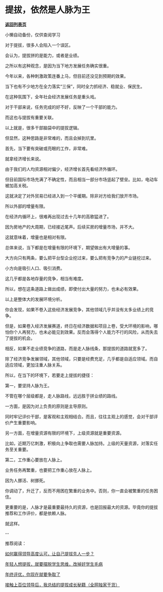 # 提拔，依然是人脉为王

[**返回列表页**](/gzh/费曼的小茶馆)

小懒自动备份，仅供查阅学习

对于提拔，很多人会陷入一个误区。

  

会认为，提拔拼的是能力，或者是业绩。

  

之所以有这种观念，是因为当下地方发展任务确实很重。

  

今年以来，各种刺激政策连番上马，但目前还没见到预期的效果。

  

当下也有不少地方在全力落实“三保”，同时全力抓经济、稳就业、保民生。

  

在这种氛围下，全年社会经济发展任务是重头戏。

  

对于干部来说，任务完成的好不好，反映了一个干部的能力。

  

而这也与提拔有重要关联。

  

以上就是，很多干部脑袋中的提拔逻辑。

  

但显然，这种思路是非常难的，而且会掉到坑里。

  

首先，当下要有突破或亮眼的工作，非常难。

  

就拿经济增长来说。

  

由于我们的人均资源相对偏少，经济增长首先看经济外循环。

  

但目前国际市场充满了不确定性，而且相当一部分市场竖起了壁垒。比如，电动车被加高关税。

  

这就决定了对外贸易已经进入到一个平缓期。除非对方给我们放开市场。

  

所以外部的增量有限。

  

在经济内循环上，很难再出现过去十几年的高歌猛进了。

  

因为房地产的大周期，已经接近尾声。后续买房的增量市场，并不大。

  

这就意味着，增量也是相对有限。

  

总体来说，当下都是在增量有限的环境下，期望做出有大增量的事。

  

大方向只有两条，要么把平台型企业挖过来，要么把有竞争力的产业链挖过来。

  

小方向是吸引人口、吸引消费。

  

这几乎都是各地存量的竞争，相当有难度。

  

所以，想在这条道路上做出成绩，即使付出大量的努力，也未必有效果。

  

以上是整体大的发展环境分析。

  

你会发现，如果不卷入这些经济发展竞争，其他领域几乎并没有太多业绩上的竞争。

  

但是，如果卷入经济发展赛道，终日在经济数据和项目上卷，受大环境的影响，哪怕你个人再努力，也未必能见到效果。反而会落得个人能力不行的风险，从而失去了提拔的机会。

  

相反，如果不走业绩竞争的道路，而是走人脉线条，那提拔的道路就宽多了。

  

除了经济竞争发展领域，其他领域，只要是经费充足，几乎都是自适应领域。而自适应领域，更加注重人脉关系。

  

所以，在当下的环境下，若要走上提拔的捷径：

  

第一，要坚持人脉为王。

  

不管在哪个层级都是，走人脉路线，远远胜于拼业绩的路线。

  

一方面，是因为对上负责的原则是主导原则。

  

同时牢记评价干部，是客观和主观相结合。而且，往往主观上的感觉，会对干部评价产生重要影响。

  

另一方面，在增量资源有限的环境下，上级资源就是重要资源。

  

比如，近期万亿刺激，积极向上争取也需要人脉加持。上级的天量资源，对落实任务至关重要。

  

第二，工作重心要放在人脉上。

  

业务任务再繁重，也要把工作重心放在人脉上。

  

因为人挪活、树挪死。

  

你调动了，升迁了，反而不用困在繁重的业务中。否则，你一直会被繁重的任务困住。

  

更重要的是，人脉才是最重要最持久的资源，也是回报最大的资源。毕竟你的提拔推荐和工作评价，都是依赖人脉。

  

就这样。

  

\--

  

推荐阅读：

  

[如何赢得领导高度认可，让自己提拔先人一步？](http://mp.weixin.qq.com/s?__biz=Mzk0MzcyOTA5Ng==&mid=2247488498&idx=2&sn=dae6e2afa1231dec9b10a35c6c7c77f1&chksm=c32e2355f459aa432e87da051bab0bf8026432064fcae9c85b352f77c6f67d9586dd10e24176&scene=21#wechat_redirect)  

  

[年轻人想提拔，就要摆脱学生思维，改掉好学生毛病](http://mp.weixin.qq.com/s?__biz=Mzk0MzcyOTA5Ng==&mid=2247488462&idx=2&sn=89dc56af0d0e79e0a86e406a9bea95f0&chksm=c32e2369f459aa7fc935d1eef4604ed580ded6e2283d112874c901e4f9ea0150dbd5a800e70e&scene=21#wechat_redirect)  

  

[年终评优，你现在就要争取了](http://mp.weixin.qq.com/s?__biz=Mzk0MzcyOTA5Ng==&mid=2247488451&idx=1&sn=586dde1b994cca8f6a544c899ecd27e5&chksm=c32e2364f459aa72386cd4eda606262a6ee6b7abbd5537c8c547ca319d50c4089f6fcd602f82&scene=21#wechat_redirect)  

  

[接触上百位领导后，我总结的提拔成长秘籍（全网独家干货）](http://mp.weixin.qq.com/s?__biz=Mzk0MzcyOTA5Ng==&mid=2247488424&idx=1&sn=27386b79c34691e800fc5b494565eace&chksm=c32e230ff459aa194560d9e73ea5f233ad923740a4b31a6fab0f85d4314368df4c20bbfe131c&scene=21#wechat_redirect)  

  

